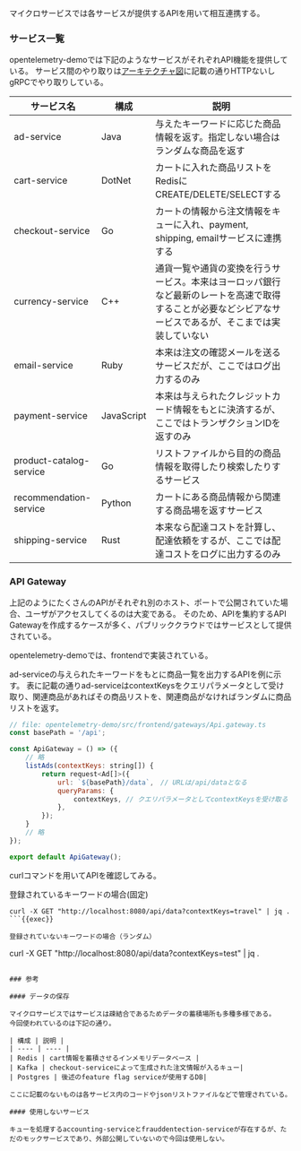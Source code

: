 マイクロサービスでは各サービスが提供するAPIを用いて相互連携する。

### サービス一覧

opentelemetry-demoでは下記のようなサービスがそれぞれAPI機能を提供している。
サービス間のやり取りは[アーキテクチャ図](https://opentelemetry.io/docs/demo/architecture/)に記載の通りHTTPないしgRPCでやり取りしている。

| サービス名 | 構成 | 説明 |
| --- | --- | --- |
| ad-service | Java | 与えたキーワードに応じた商品情報を返す。指定しない場合はランダムな商品を返す |
| cart-service | DotNet | カートに入れた商品リストをRedisにCREATE/DELETE/SELECTする |
| checkout-service | Go | カートの情報から注文情報をキューに入れ、payment, shipping, emailサービスに連携する |
| currency-service | C++ | 通貨一覧や通貨の変換を行うサービス。本来はヨーロッパ銀行など最新のレートを高速で取得することが必要などシビアなサービスであるが、そこまでは実装していない|
| email-service | Ruby | 本来は注文の確認メールを送るサービスだが、ここではログ出力するのみ|
| payment-service | JavaScript | 本来は与えられたクレジットカード情報をもとに決済するが、ここではトランザクションIDを返すのみ|
| product-catalog-service | Go | リストファイルから目的の商品情報を取得したり検索したりするサービス |
| recommendation-service | Python | カートにある商品情報から関連する商品場を返すサービス |
| shipping-service | Rust | 本来なら配達コストを計算し、配達依頼をするが、ここでは配達コストをログに出力するのみ |

### API Gateway

上記のようにたくさんのAPIがそれぞれ別のホスト、ポートで公開されていた場合、ユーザがアクセスしてくるのは大変である。
そのため、APIを集約するAPI Gatewayを作成するケースが多く、パブリッククラウドではサービスとして提供されている。

opentelemetry-demoでは、frontendで実装されている。

ad-serviceの与えられたキーワードをもとに商品一覧を出力するAPIを例に示す。
表に記載の通りad-serviceはcontextKeysをクエリパラメータとして受け取り、関連商品があればその商品リストを、関連商品がなければランダムに商品リストを返す。

```javascript
// file: opentelemetry-demo/src/frontend/gateways/Api.gateway.ts
const basePath = '/api';

const ApiGateway = () => ({
    // 略
    listAds(contextKeys: string[]) {
        return request<Ad[]>({
            url: `${basePath}/data`,　// URLは/api/dataとなる
            queryParams: {
                contextKeys, // クエリパラメータとしてcontextKeysを受け取る
            },
        });
    }
    // 略
});

export default ApiGateway();
```

curlコマンドを用いてAPIを確認してみる。

登録されているキーワードの場合(固定)
```
curl -X GET "http://localhost:8080/api/data?contextKeys=travel" | jq .
```{{exec}}

登録されていないキーワードの場合（ランダム）
```
curl -X GET "http://localhost:8080/api/data?contextKeys=test" | jq .
```{{exec}}

### 参考

#### データの保存

マイクロサービスではサービスは疎結合であるためデータの蓄積場所も多種多様である。
今回使われているのは下記の通り。

| 構成 | 説明 |
| ---- | ---- |
| Redis | cart情報を蓄積させるインメモリデータベース |
| Kafka | checkout-serviceによって生成された注文情報が入るキュー|
| Postgres | 後述のfeature flag serviceが使用するDB|

ここに記載のないものは各サービス内のコードやjsonリストファイルなどで管理されている。

#### 使用しないサービス

キューを処理するaccounting-serviceとfrauddentection-serviceが存在するが、ただのモックサービスであり、外部公開していないので今回は使用しない。
